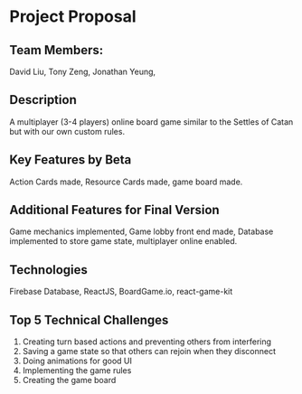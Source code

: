 # Project Proposal

## Team Members:
David Liu,
Tony Zeng,
Jonathan Yeung,

## Description
A multiplayer (3-4 players) online board game similar to the Settles of Catan but with our own custom rules. 

## Key Features by Beta
Action Cards made, Resource Cards made, game board made.

## Additional Features for Final Version
Game mechanics implemented, Game lobby front end made, Database implemented to store game state, multiplayer online enabled.

## Technologies
Firebase Database, ReactJS, BoardGame.io, react-game-kit

## Top 5 Technical Challenges
1. Creating turn based actions and preventing others from interfering
2. Saving a game state so that others can rejoin when they disconnect
3. Doing animations for good UI
4. Implementing the game rules
5. Creating the game board

